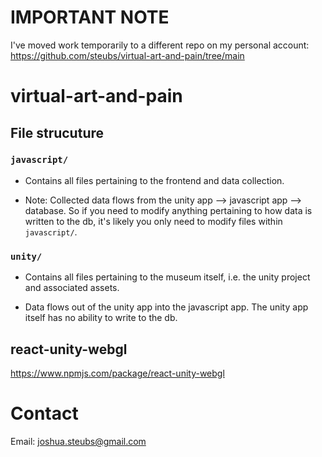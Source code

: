 # IMPORTANT NOTE

I've moved work temporarily to a different repo on my personal account: https://github.com/steubs/virtual-art-and-pain/tree/main

# virtual-art-and-pain


## File strucuture
### `javascript/` 

- Contains all files pertaining to the frontend and data collection. 

- Note: Collected data flows from the unity app --> javascript app --> database. So if you need to modify anything pertaining to how data is written to the db, it's likely you only need to modify files within `javascript/`.

### `unity/` 

- Contains all files pertaining to the museum itself, i.e. the unity project and associated assets. 

- Data flows out of the unity app into the javascript app. The unity app itself has no ability to write to the db. 
 

## react-unity-webgl
 https://www.npmjs.com/package/react-unity-webgl

 # Contact

 Email: joshua.steubs@gmail.com
